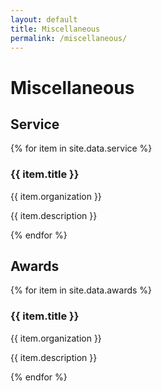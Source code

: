 ```yaml
---
layout: default
title: Miscellaneous  
permalink: /miscellaneous/
---
```


# Miscellaneous

<!-- ## Teaching

{% for item in site.data.teaching %}
<div class="item">
  <h3>{{ item.title }}</h3>
  <p class="meta">{{ item.role }} • {{ item.semester }}</p>
  <p class="description">{{ item.description }}</p>
</div>
{% endfor %} -->

## Service

{% for item in site.data.service %}
<div class="item">
  <h3>{{ item.title }}</h3>
  <p class="meta">{{ item.organization }}</p>
  <p class="description">{{ item.description }}</p>
</div>
{% endfor %}

## Awards

{% for item in site.data.awards %}
<div class="item">
  <h3>{{ item.title }}</h3>
  <p class="meta">{{ item.organization }}</p>
  <p class="description">{{ item.description }}</p>
</div>
{% endfor %}